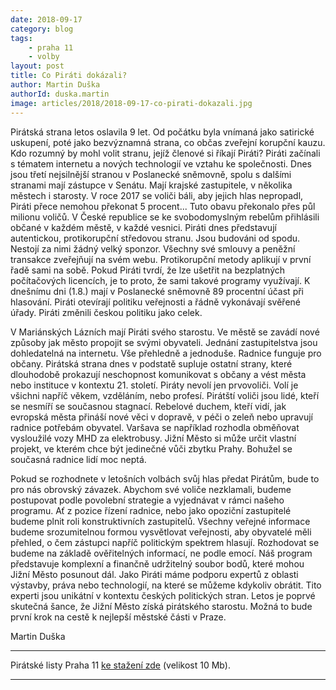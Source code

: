 ```yaml
---
date: 2018-09-17
category: blog
tags:
	- praha 11
	- volby
layout: post
title: Co Piráti dokázali?
author: Martin Duška
authorId: duska.martin
image: articles/2018/2018-09-17-co-pirati-dokazali.jpg
---
```


Pirátská strana letos oslavila 9 let. Od počátku byla vnímaná jako satirické uskupení, poté jako bezvýznamná strana, co občas zveřejní korupční kauzu. Kdo rozumný by mohl volit stranu, jejíž členové si říkají Piráti? Piráti začínali s tématem internetu a nových technologií ve vztahu ke společnosti. Dnes jsou třetí nejsilnější stranou v Poslanecké sněmovně, spolu s dalšími stranami mají zástupce v Senátu. Mají krajské zastupitele, v několika městech i starosty.  V roce 2017 se voliči báli, aby jejich hlas nepropadl, Piráti přece nemohou překonat 5 procent... Tuto obavu překonalo přes půl milionu voličů. V České republice se ke svobodomyslným rebelům přihlásili občané v každém městě, v každé vesnici. Piráti dnes představují autentickou, protikorupční středovou stranu. Jsou budováni od spodu. Nestojí za nimi žádný velký sponzor. Všechny své smlouvy a peněžní transakce zveřejňují na svém webu. Protikorupční metody aplikují v první řadě sami na sobě. Pokud Piráti tvrdí, že lze ušetřit na bezplatných počítačových licencích, je to proto, že sami takové programy využívají. K dnešnímu dni (1.8.) mají v Poslanecké sněmovně 89 procentní účast při hlasování. Piráti otevírají politiku veřejnosti a řádně vykonávají svěřené úřady. Piráti změnili českou politiku jako celek.

V Mariánských Lázních mají Piráti svého starostu. Ve městě se zavádí nové způsoby jak město propojit se svými obyvateli. Jednání zastupitelstva jsou dohledatelná na internetu. Vše přehledně a jednoduše. Radnice funguje pro občany. Pirátská strana dnes v podstatě supluje ostatní strany, které dlouhodobě prokazují neschopnost komunikovat s občany a vést města nebo instituce v kontextu 21. století. Piráty nevolí jen prvovoliči. Volí je všichni napříč věkem, vzděláním, nebo profesí. Pirátští voliči jsou lidé, kteří se nesmíří se současnou stagnací. Rebelové duchem, kteří vidí, jak evropská města přináší nové věci v dopravě, v péči o zeleň nebo upravují radnice potřebám obyvatel.  Varšava se například rozhodla obměňovat vysloužilé vozy MHD za elektrobusy. Jižní Město si může určit vlastní projekt, ve kterém chce být jedinečné vůči zbytku Prahy. Bohužel se současná radnice lidí moc neptá. 

Pokud se rozhodnete v letošních volbách svůj hlas předat Pirátům, bude to pro nás obrovský závazek. Abychom své voliče nezklamali, budeme postupovat podle povolební strategie a vyjednávat v rámci našeho programu.  Ať z pozice řízení radnice, nebo jako opoziční zastupitelé budeme plnit roli konstruktivních zastupitelů. Všechny veřejné informace budeme srozumitelnou formou vysvětlovat veřejnosti, aby obyvatelé měli přehled, o čem zástupci napříč politickým spektrem hlasují. Rozhodovat se budeme na základě ověřitelných informací, ne podle emocí. Náš program představuje komplexní a finančně udržitelný soubor bodů, které mohou Jižní Město posunout dál. Jako Piráti máme podporu expertů z oblasti výstavby, práva nebo technologií, na které se můžeme kdykoliv obrátit. Tito experti jsou unikátní v kontextu českých politických stran. Letos je poprvé skutečná šance, že Jižní Město získá pirátského starostu. Možná to bude první krok na cestě k nejlepší městské části v Praze.

Martin Duška

---

Pirátské listy Praha 11 [ke stažení zde](/assets/pdf/2018-07-10-praha-11.pdf) (velikost 10 Mb).

- - -
